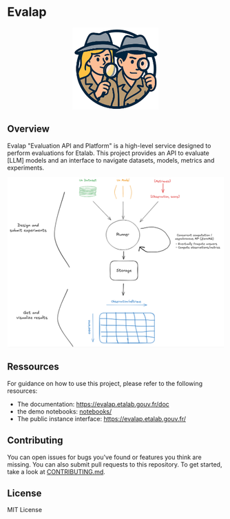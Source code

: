 # Evalap 

<p align="center">
  <img src=evalap/ui/demo_streamlit/static/images/evalap_logo.png alt="texte alternatif" width="200" />
</p>

## Overview

Evalap "Evaluation API and Platform" is a high-level service designed to perform evaluations for Etalab. 
This project provides an API to evaluate [LLM] models and an interface to navigate datasets, models, metrics and experiments.

![Logo](images/evalap_overview.png)


## Ressources

For guidance on how to use this project, please refer to the following resources:

- The documentation: https://evalap.etalab.gouv.fr/doc
- the demo notebooks: [notebooks/](notebooks/)
- The public instance interface: https://evalap.etalab.gouv.fr/

## Contributing

You can open issues for bugs you've found or features you think are missing. You can also submit pull requests to this repository. 
To get started, take a look at [CONTRIBUTING.md](CONTRIBUTING.md).


## License

MIT License
